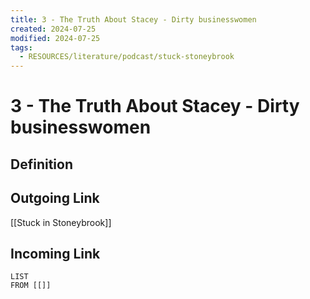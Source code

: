 ```yaml
---
title: 3 - The Truth About Stacey - Dirty businesswomen
created: 2024-07-25
modified: 2024-07-25
tags:
  - RESOURCES/literature/podcast/stuck-stoneybrook
---
```

# 3 - The Truth About Stacey - Dirty businesswomen
## Definition

## Outgoing Link
[[Stuck in Stoneybrook]]
## Incoming Link
```dataview
LIST
FROM [[]]
```
